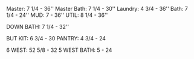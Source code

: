 Master: 7 1/4 - 36''
Master Bath: 7 1/4 - 30''
Laundry: 4 3/4 - 36''
Bath: 7 1/4 - 24''
MUD: 7 - 36''
UTIL: 8 1/4 - 36''

DOWN BATH: 7 1/4 - 32''

BUT KIT: 6 3/4 - 30
PANTRY: 4 3/4 - 24

6 WEST: 52 5/8 - 32
5 WEST BATH: 5 - 24